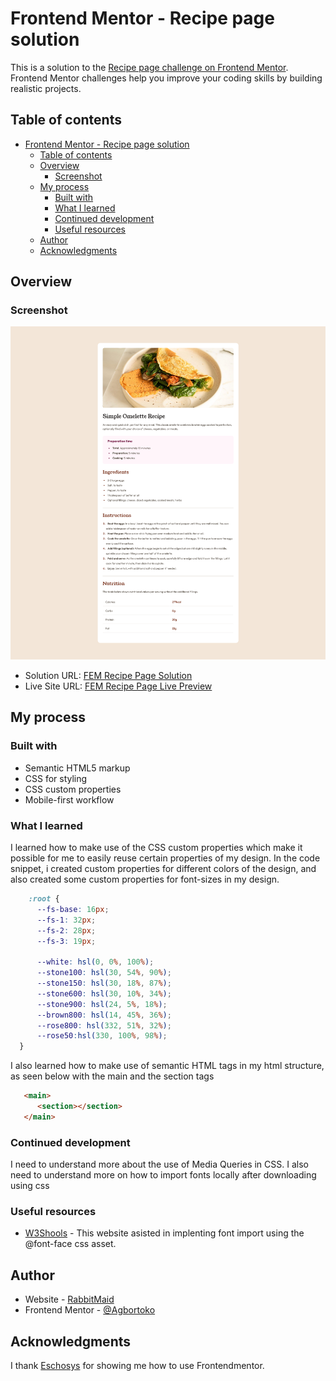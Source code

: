 # Frontend Mentor - Recipe page solution

This is a solution to the [Recipe page challenge on Frontend Mentor](https://www.frontendmentor.io/challenges/recipe-page-KiTsR8QQKm). Frontend Mentor challenges help you improve your coding skills by building realistic projects.

## Table of contents

- [Frontend Mentor - Recipe page solution](#frontend-mentor---recipe-page-solution)
  - [Table of contents](#table-of-contents)
  - [Overview](#overview)
    - [Screenshot](#screenshot)
  - [My process](#my-process)
    - [Built with](#built-with)
    - [What I learned](#what-i-learned)
    - [Continued development](#continued-development)
    - [Useful resources](#useful-resources)
  - [Author](#author)
  - [Acknowledgments](#acknowledgments)

## Overview

### Screenshot

![Solution Screenshot](./assets/images/screenshot.png)

- Solution URL: [FEM Recipe Page Solution](https://github.com/Agbortoko/fem-recipe-page)
- Live Site URL: [FEM Recipe Page Live Preview](https://agbortoko.github.io/fem-recipe-page/)

## My process

### Built with

- Semantic HTML5 markup
- CSS for styling
- CSS custom properties
- Mobile-first workflow

### What I learned

I learned how to make use of the CSS custom properties which make it possible for me to easily reuse certain properties of my design. In the code snippet, i created custom properties for different colors of the design, and also created some custom properties for font-sizes in my design.

```css
    :root {
      --fs-base: 16px;
      --fs-1: 32px;
      --fs-2: 28px;
      --fs-3: 19px;

      --white: hsl(0, 0%, 100%);
      --stone100: hsl(30, 54%, 90%);
      --stone150: hsl(30, 18%, 87%);
      --stone600: hsl(30, 10%, 34%);
      --stone900: hsl(24, 5%, 18%);
      --brown800: hsl(14, 45%, 36%);
      --rose800: hsl(332, 51%, 32%);
      --rose50:hsl(330, 100%, 98%);
  }
```

I also learned how to make use of semantic HTML tags in my html structure, as seen below with the main and the section tags

```html
   <main>
      <section></section>
   </main>  
```

### Continued development

I need to understand more about the use of Media Queries in CSS.
I also need to understand more on how to import fonts locally after downloading using css

### Useful resources

- [W3Shools](https://www.w3schools.com) - This website asisted in implenting font import using the @font-face css asset.

## Author

- Website - [RabbitMaid](https://rabbitmaid.com)
- Frontend Mentor - [@Agbortoko](https://www.frontendmentor.io/profile/Agbortoko)

## Acknowledgments

I thank [Eschosys](https://eschosys.com) for showing me how to use Frontendmentor.
